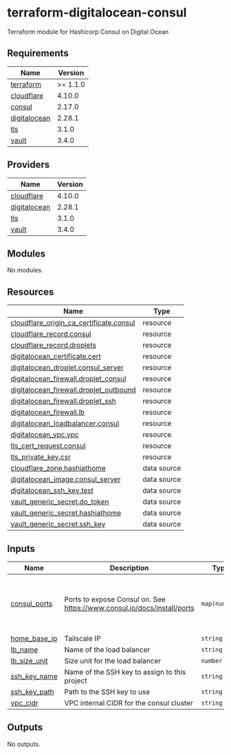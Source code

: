 # terraform-digitalocean-consul
Terraform module for Hashicorp Consul on Digital Ocean

<!-- BEGIN_TF_DOCS -->
## Requirements

| Name | Version |
|------|---------|
| <a name="requirement_terraform"></a> [terraform](#requirement\_terraform) | >= 1.1.0 |
| <a name="requirement_cloudflare"></a> [cloudflare](#requirement\_cloudflare) | 4.10.0 |
| <a name="requirement_consul"></a> [consul](#requirement\_consul) | 2.17.0 |
| <a name="requirement_digitalocean"></a> [digitalocean](#requirement\_digitalocean) | 2.28.1 |
| <a name="requirement_tls"></a> [tls](#requirement\_tls) | 3.1.0 |
| <a name="requirement_vault"></a> [vault](#requirement\_vault) | 3.4.0 |

## Providers

| Name | Version |
|------|---------|
| <a name="provider_cloudflare"></a> [cloudflare](#provider\_cloudflare) | 4.10.0 |
| <a name="provider_digitalocean"></a> [digitalocean](#provider\_digitalocean) | 2.28.1 |
| <a name="provider_tls"></a> [tls](#provider\_tls) | 3.1.0 |
| <a name="provider_vault"></a> [vault](#provider\_vault) | 3.4.0 |

## Modules

No modules.

## Resources

| Name | Type |
|------|------|
| [cloudflare_origin_ca_certificate.consul](https://registry.terraform.io/providers/cloudflare/cloudflare/4.10.0/docs/resources/origin_ca_certificate) | resource |
| [cloudflare_record.consul](https://registry.terraform.io/providers/cloudflare/cloudflare/4.10.0/docs/resources/record) | resource |
| [cloudflare_record.droplets](https://registry.terraform.io/providers/cloudflare/cloudflare/4.10.0/docs/resources/record) | resource |
| [digitalocean_certificate.cert](https://registry.terraform.io/providers/digitalocean/digitalocean/2.28.1/docs/resources/certificate) | resource |
| [digitalocean_droplet.consul_server](https://registry.terraform.io/providers/digitalocean/digitalocean/2.28.1/docs/resources/droplet) | resource |
| [digitalocean_firewall.droplet_consul](https://registry.terraform.io/providers/digitalocean/digitalocean/2.28.1/docs/resources/firewall) | resource |
| [digitalocean_firewall.droplet_outbound](https://registry.terraform.io/providers/digitalocean/digitalocean/2.28.1/docs/resources/firewall) | resource |
| [digitalocean_firewall.droplet_ssh](https://registry.terraform.io/providers/digitalocean/digitalocean/2.28.1/docs/resources/firewall) | resource |
| [digitalocean_firewall.lb](https://registry.terraform.io/providers/digitalocean/digitalocean/2.28.1/docs/resources/firewall) | resource |
| [digitalocean_loadbalancer.consul](https://registry.terraform.io/providers/digitalocean/digitalocean/2.28.1/docs/resources/loadbalancer) | resource |
| [digitalocean_vpc.vpc](https://registry.terraform.io/providers/digitalocean/digitalocean/2.28.1/docs/resources/vpc) | resource |
| [tls_cert_request.consul](https://registry.terraform.io/providers/hashicorp/tls/3.1.0/docs/resources/cert_request) | resource |
| [tls_private_key.csr](https://registry.terraform.io/providers/hashicorp/tls/3.1.0/docs/resources/private_key) | resource |
| [cloudflare_zone.hashiathome](https://registry.terraform.io/providers/cloudflare/cloudflare/4.10.0/docs/data-sources/zone) | data source |
| [digitalocean_image.consul_server](https://registry.terraform.io/providers/digitalocean/digitalocean/2.28.1/docs/data-sources/image) | data source |
| [digitalocean_ssh_key.test](https://registry.terraform.io/providers/digitalocean/digitalocean/2.28.1/docs/data-sources/ssh_key) | data source |
| [vault_generic_secret.do_token](https://registry.terraform.io/providers/hashicorp/vault/3.4.0/docs/data-sources/generic_secret) | data source |
| [vault_generic_secret.hashiathome](https://registry.terraform.io/providers/hashicorp/vault/3.4.0/docs/data-sources/generic_secret) | data source |
| [vault_generic_secret.ssh_key](https://registry.terraform.io/providers/hashicorp/vault/3.4.0/docs/data-sources/generic_secret) | data source |

## Inputs

| Name | Description | Type | Default | Required |
|------|-------------|------|---------|:--------:|
| <a name="input_consul_ports"></a> [consul\_ports](#input\_consul\_ports) | Ports to expose Consul on. See https://www.consul.io/docs/install/ports | `map(number)` | <pre>{<br>  "dns": 8600,<br>  "http": 8500,<br>  "serf-lan": 8301,<br>  "server": 8300<br>}</pre> | no |
| <a name="input_home_base_ip"></a> [home\_base\_ip](#input\_home\_base\_ip) | Tailscale IP | `string` | n/a | yes |
| <a name="input_lb_name"></a> [lb\_name](#input\_lb\_name) | Name of the load balancer | `string` | `"consul-lb"` | no |
| <a name="input_lb_size_unit"></a> [lb\_size\_unit](#input\_lb\_size\_unit) | Size unit for the load balancer | `number` | `1` | no |
| <a name="input_ssh_key_name"></a> [ssh\_key\_name](#input\_ssh\_key\_name) | Name of the SSH key to assign to this project | `string` | `"consul-key"` | no |
| <a name="input_ssh_key_path"></a> [ssh\_key\_path](#input\_ssh\_key\_path) | Path to the SSH key to use | `string` | `"~/.ssh/dokey.pub"` | no |
| <a name="input_vpc_cidr"></a> [vpc\_cidr](#input\_vpc\_cidr) | VPC internal CIDR for the consul cluster | `string` | `"10.10.20.0/24"` | no |

## Outputs

No outputs.
<!-- END_TF_DOCS -->